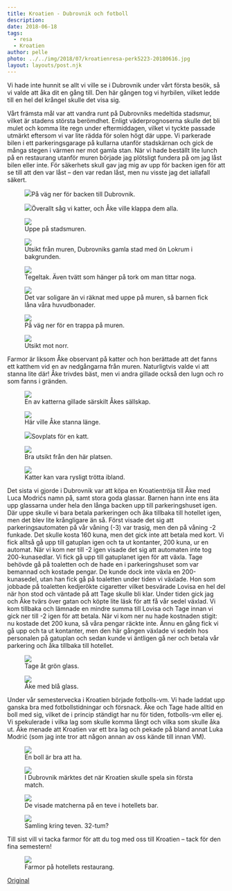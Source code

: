 ```yaml
---
title: Kroatien - Dubrovnik och fotboll
description: 
date: 2018-06-18
tags:
  - resa
  - Kroatien
author: pelle
photo: ../../img/2018/07/kroatienresa-perk5223-20180616.jpg
layout: layouts/post.njk
---
```

Vi hade inte hunnit se allt vi ville se i Dubrovnik under vårt första besök, så vi valde att åka dit en gång till. Den här gången tog vi hyrbilen, vilket ledde till en hel del krångel skulle det visa sig.

Vårt främsta mål var att vandra runt på Dubrovniks medeltida stadsmur, vilket är stadens största berömdhet. Enligt väderprognoserna skulle det bli mulet och komma lite regn under eftermiddagen, vilket vi tyckte passade utmärkt eftersom vi var lite rädda för solen högt där uppe. Vi parkerade bilen i ett parkeringsgarage på kullarna utanför stadskärnan och gick de många stegen i värmen ner mot gamla stan. När vi hade beställt lite lunch på en restaurang utanför muren började jag plötsligt fundera på om jag låst bilen eller inte. För säkerhets skull gav jag mig av upp för backen igen för att se till att den var låst – den var redan låst, men nu visste jag det iallafall säkert.

<figure>
	<img src="../../img/2018/07/kroatienresa-perk5188-20180616.jpg" class="size-full wp-image-321">På väg ner för backen till Dubrovnik.</figure>

<figure>
	<img src="../../img/2018/07/kroatienresa-perk5197-20180616.jpg" class="size-full wp-image-318">Överallt såg vi katter, och Åke ville klappa dem alla.</figure>

<figure>
	<img src="../../img/2018/07/kroatienresa-perk5223-20180616.jpg" class="size-full breakout wp-image-317">
  <figcaption>Uppe på stadsmuren.</figcaption>
  </figure>

<figure>
	<img src="../../img/2018/07/kroatienresa-perk5252-20180616.jpg" class="size-full breakout wp-image-313">
  <figcaption>Utsikt från muren, Dubrovniks gamla stad med ön Lokrum i bakgrunden.</figcaption>
  </figure>

<figure>
	<img src="../../img/2018/07/kroatienresa-perk5246-20180616.jpg" class="size-full wp-image-315">
  <figcaption>Tegeltak. Även tvätt som hänger på tork om man tittar noga.</figcaption>
  </figure>

<figure>
	<img src="../../img/2018/07/kroatienresa-perk5261-20180616.jpg" class="size-full wp-image-314">
  <figcaption>Det var  soligare än vi räknat med uppe på muren, så barnen fick låna våra huvudbonader.</figcaption>
  </figure>

<figure>
	<img src="../../img/2018/07/kroatienresa-perk5282-20180616.jpg" class="size-full wp-image-311">
  <figcaption>På väg ner för en trappa på muren.</figcaption>
</figure>

<figure>
	<img src="../../img/2018/07/kroatienresa-perk5265-20180616.jpg" class="size-full breakout wp-image-310">
  <figcaption>Utsikt mot norr.</figcaption>
</figure>
  
  
  Farmor är liksom Åke observant på katter och hon berättade att det fanns ett katthem vid en av nedgångarna från muren. Naturligtvis valde vi att stanna lite där! Åke trivdes bäst, men vi andra gillade också den lugn och ro som fanns i gränden.

<figure>
	<img src="../../img/2018/07/img_0359.jpg" class="size-full wp-image-392">
  <figcaption> En av katterna gillade särskilt Åkes sällskap.</figcaption>
  </figure>

<figure>
	<img src="../../img/2018/07/img_0361.jpg" class="size-full wp-image-391">
  <figcaption>Här ville Åke stanna länge.</figcaption>
</figure>

<figure>
	<img src="../../img/2018/07/kroatienresa-perk5295-20180616.jpg" class="size-full wp-image-312">Sovplats för en katt.</figure>

<figure>
	<img src="../../img/2018/07/kroatienresa-perk5304-20180616.jpg" class="size-full breakout wp-image-308">
  <figcaption> Bra utsikt från den här platsen.</figcaption>
</figure>

<figure>
	<img src="../../img/2018/07/kroatienresa-perk5331-20180616.jpg" class="size-full wp-image-307">
  <figcaption>Katter kan vara rysligt trötta ibland.</figcaption>
</figure>
  
  Det sista vi gjorde i Dubrovnik var att köpa en Kroatientröja till Åke med Luca Modrićs namn på, samt stora goda glassar. Barnen hann inte ens äta upp glassarna under hela den långa backen upp till parkeringshuset igen. Där uppe skulle vi bara betala parkeringen och åka tillbaka till hotellet igen, men det blev lite krångligare än så. Först visade det sig att parkeringsautomaten på vår våning (-3) var trasig, men den på våning -2 funkade. Det skulle kosta 160 kuna, men det gick inte att betala med kort. Vi fick alltså gå upp till gatuplan igen och ta ut kontanter, 200 kuna, ur en automat. När vi kom ner till -2 igen visade det sig att automaten inte tog 200-kunasedlar. Vi fick gå upp till gatuplanet igen för att växla. Tage behövde gå på toaletten och de hade en i parkeringshuset som var bemannad och kostade pengar. De kunde dock inte växla en 200-kunasedel, utan han fick gå på toaletten under tiden vi växlade. Hon som jobbade på toaletten kedjerökte cigaretter vilket besvärade Lovisa en hel del när hon stod och väntade på att Tage skulle bli klar. Under tiden gick jag och Åke tvärs över gatan och köpte lite läsk för att få vår sedel växlad. Vi kom tillbaka och lämnade en mindre summa till Lovisa och Tage innan vi gick ner till -2 igen för att betala. När vi kom ner nu hade kostnaden stigit: nu kostade det 200 kuna, så våra pengar räckte inte. Ännu en gång fick vi gå upp och ta ut kontanter, men den här gången växlade vi sedeln hos personalen på gatuplan och sedan kunde vi äntligen gå ner och betala vår parkering och åka tillbaka till hotellet.

<figure>
	<img src="../../img/2018/07/kroatienresa-perk5340-20180616.jpg" class="size-full wp-image-324">
  <figcaption>Tage åt grön glass.</figcaption>
</figure>

<figure>
	<img src="../../img/2018/07/kroatienresa-perk5081-20180615.jpg" class="size-full wp-image-326">
  <figcaption>Åke med blå glass.</figcaption>
</figure>
  
  Under vår semestervecka i Kroatien började fotbolls-vm. Vi hade laddat upp ganska bra med fotbollstidningar och försnack. Åke och Tage hade alltid en boll med sig, vilket de i princip ständigt har nu för tiden, fotbolls-vm eller ej. Vi spekulerade i vilka lag som skulle komma långt och vilka som skulle åka ut. Åke menade att Kroatien var ett bra lag och pekade på bland annat Luka Modrić (som jag inte tror att någon annan av oss kände till innan VM).

<figure>
	<img src="../../img/2018/07/kroatienresa-perk5048-20180615.jpg" class="size-full wp-image-325">
  <figcaption>En boll är bra att ha.</figcaption>
  </figure>

<figure>
	<img src="../../img/2018/07/kroatienresa-perk5292-20180616.jpg" class="size-full wp-image-319">
  <figcaption>I Dubrovnik märktes det när Kroatien skulle spela sin första match.</figcaption>
  </figure>

<figure>
	<img src="../../img/2018/07/kroatienresa-perk5177-20180615.jpg" class="size-full wp-image-323">
  <figcaption>De visade matcherna på en teve i hotellets bar.</figcaption>
</figure>

<figure>
	<img src="../../img/2018/07/kroatienresa-perk5179-20180615.jpg" class="size-full wp-image-320">
  <figcaption>Samling kring teven. 32-tum?</figcaption>
</figure>
  
  Till sist vill vi tacka farmor för att du tog med oss till Kroatien – tack för den fina semestern!

<figure>
	<img src="../../img/2018/07/kroatienresa-perk5164-20180615.jpg" class="size-full breakout wp-image-322">
  <figcaption>Farmor på hotellets restaurang.</figcaption>
  </figure>

[Original](http://kroons.se/familj/2018/06/18/kroatien-dubrovnik-och-fotboll/)